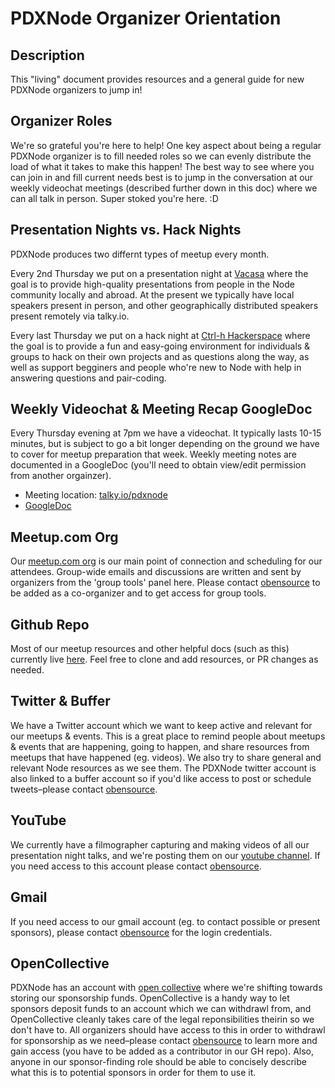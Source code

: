 # PDXNode Organizer Orientation

## Description
This "living" document provides resources and a general guide for new PDXNode organizers to jump in!

## Organizer Roles
We're so grateful you're here to help! One key aspect about being a regular PDXNode organizer is to fill needed roles so we can evenly distribute the load of what it takes to make this happen! The best way to see where you can join in and fill current needs best is to jump in the conversation at our weekly videochat meetings (described further down in this doc) where we can all talk in person. Super stoked you're here. :D

## Presentation Nights vs. Hack Nights
PDXNode produces two differnt types of meetup every month.

Every 2nd Thursday we put on a presentation night at [Vacasa](https://www.vacasa.com/contact-us/) where the goal is to provide high-quality presentations from people in the Node community locally and abroad. At the present we typically have local speakers present in person, and other geographically distributed speakers present remotely via talky.io.

Every last Thursday we put on a hack night at [Ctrl-h Hackerspace](http://pdxhackerspace.org/) where the goal is to provide a fun and easy-going environment for individuals & groups to hack on their own projects and as questions along the way, as well as support begginers and people who're new to Node with help in answering questions and pair-coding.

## Weekly Videochat & Meeting Recap GoogleDoc
Every Thursday evening at 7pm we have a videochat. It typically lasts 10-15 minutes, but is subject to go a bit longer depending on the ground we have to cover for meetup preparation that week. Weekly meeting notes are documented in a GoogleDoc (you'll need to obtain view/edit permission from another orgainzer).
* Meeting location: [talky.io/pdxnode](https://talky.io/pdxnode)
* [GoogleDoc](https://docs.google.com/document/d/1U8oPDxXrKFh7paydStRiTyUW52gvURMfAii_LB2V-lA/edit)

## Meetup.com Org
Our [meetup.com org](https://www.meetup.com/pdxnode/) is our main point of connection and scheduling for our attendees. Group-wide emails and discussions are written and sent by organizers from the 'group tools' panel here. Please contact [obensource](https://twitter.com/obensource) to be added as a co-organizer and to get access for group tools.

## Github Repo
Most of our meetup resources and other helpful docs (such as this) currently live [here](https://github.com/PDXNode/pdxnode). Feel free to clone and add resources, or PR changes as needed.

## Twitter & Buffer
We have a Twitter account which we want to keep active and relevant for our meetups & events. This is a great place to remind people about meetups & events that are happening, going to happen, and share resources from meetups that have happened (eg. videos). We also try to share general and relevant Node resources as we see them. The PDXNode twitter account is also linked to a buffer account so if you'd like access to post or schedule tweets–please contact [obensource](https://twitter.com/obensource).

## YouTube
We currently have a filmographer capturing and making videos of all our presentation night talks, and we're posting them on our [youtube channel](https://www.youtube.com/channel/UCI8MIw5A7ALtIvNHsrYJbjg). If you need access to this account please contact [obensource](https://twitter.com/obensource).

## Gmail
If you need access to our gmail account (eg. to contact possible or present sponsors), please contact [obensource](https://twitter.com/obensource) for the login credentials.

## OpenCollective
PDXNode has an account with [open collective](https://opencollective.com/pdxnode) where we're shifting towards storing our sponsorship funds. OpenCollective is a handy way to let sponsors deposit funds to an account which we can withdrawl from, and OpenCollective cleanly takes care of the legal reponsibilities theirin so we don't have to. All organizers should have access to this in order to withdrawl for sponsorship as we need–please contact [obensource](https://twitter.com/obensource) to learn more and gain access (you have to be added as a contributor in our GH repo). Also, anyone in our sponsor-finding role should be able to concisely describe what this is to potential sponsors in order for them to use it.
